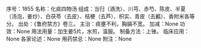序号：1855
名称：化痰四物汤
组成：当归（酒洗）、川芎、赤芍、陈皮、半夏（汤泡，姜炒）、白茯苓（去皮）、桔梗（去芦）、枳实、青皮（去瓤）、香附米各等分。
出处：《鲁府禁方》卷三。
主治：痰壅不利，胸膈不宽。
加减：None
功效：None
用法用量：加生姜5片，水煎，温服。
制备方法：上锉。
临床应用：None
各家论述：None
用药禁忌：None
附注：None
